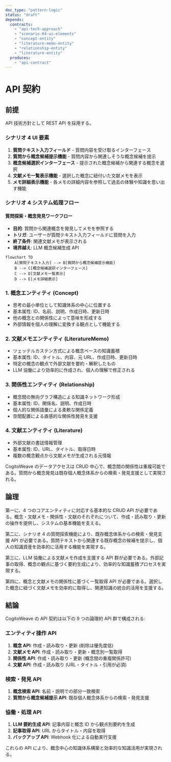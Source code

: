 ```yaml
---
doc_type: "pattern-logic"
status: "draft"
depends:
  contracts:
    - "api-tech-approach"
    - "scenario-04-ui-elements"
    - "concept-entity"
    - "literature-memo-entity"
    - "relationship-entity"
    - "literature-entity"
  produces:
    - "api-contract"
---
```


# API 契約

## 前提

<!-- PREMISE_BEGIN: api-tech-approach -->

API 技術方針として REST API を採用する。

<!-- PREMISE_END: api-tech-approach -->

<!-- PREMISE_BEGIN: scenario-04-ui-elements -->

### シナリオ 4 UI 要素

1. **質問テキスト入力フィールド** - 質問内容を受け取るインターフェース
2. **質問から概念候補提示機能** - 質問内容から関連しそうな概念候補を提示
3. **概念候補選択インターフェース** - 提示された概念候補から関連する概念を選択
4. **文献メモ一覧表示機能** - 選択した概念に紐付いた文献メモを表示
5. **メモ詳細表示機能** - 各メモの詳細内容を参照して過去の体験や知識を思い出す機能

### シナリオ 4 システム処理フロー

#### 質問探索・概念発見ワークフロー

- **目的**: 質問から関連概念を発見してメモを参照する
- **トリガ**: ユーザーが質問テキスト入力フィールドに質問を入力
- **終了条件**: 関連文献メモが表示される
- **境界越え**: LLM 概念候補生成 API

```mermaid
flowchart TD
    A[質問テキスト入力] --> B[質問から概念候補提示機能]
    B --> C[概念候補選択インターフェース]
    C --> D[文献メモ一覧表示]
    D --> E[メモ詳細表示]
```

<!-- PREMISE_END: scenario-04-ui-elements -->

### 1. 概念エンティティ (Concept)

<!-- PREMISE_BEGIN: concept-entity -->

- 思考の最小単位として知識体系の中心に位置する
- 基本属性: ID、名前、説明、作成日時、更新日時
- 他の概念との関係性によって意味を形成する
- 外部情報を個人の理解に変換する観点として機能する

<!-- PREMISE_END: concept-entity -->

### 2. 文献メモエンティティ (LiteratureMemo)

<!-- PREMISE_BEGIN: literature-memo-entity -->

- ツェッテルカステン方式による概念ベースの知識蓄積
- 基本属性: ID、タイトル、内容、元 URL、作成日時、更新日時
- 特定の概念の観点で外部文献を要約・解釈したもの
- LLM 協働により効率的に作成され、個人の理解で修正される

<!-- PREMISE_END: literature-memo-entity -->

### 3. 関係性エンティティ (Relationship)

<!-- PREMISE_BEGIN: relationship-entity -->

- 概念間の無向グラフ構造による知識ネットワーク形成
- 基本属性: ID、関係名、説明、作成日時
- 個人的な関係語彙による柔軟な関係定義
- 空間配置による直感的な関係性発見を支援

<!-- PREMISE_END: relationship-entity -->

### 4. 文献エンティティ (Literature)

<!-- PREMISE_BEGIN: literature-entity -->

- 外部文献の書誌情報管理
- 基本属性: ID、URL、タイトル、取得日時
- 複数の概念観点から文献メモが生成される元情報

<!-- PREMISE_END: literature-entity -->

CogitoWeave のデータアクセスは CRUD 中心で、概念間の関係性は重複可能である。質問から概念発見は既存個人概念体系からの検索・発見支援として実現される。

## 論理

第一に、4 つのコアエンティティに対応する基本的な CRUD API が必要である。概念・文献メモ・関係性・文献のそれぞれについて、作成・読み取り・更新の操作を提供し、システムの基本機能を支える。

第二に、シナリオ 4 の質問探索機能により、既存概念体系からの検索・発見支援 API が必要である。質問テキストから関連する既存概念の候補を提示し、個人の知識資産を効率的に活用する機能を実現する。

第三に、LLM 協働による文献メモ作成を支援する API 群が必要である。外部記事の取得、概念の観点に基づく要約生成により、効率的な知識蓄積プロセスを実現する。

第四に、概念と文献メモの関係性に基づく一覧取得 API が必要である。選択した概念に紐づく文献メモを効率的に取得し、関連知識の統合的活用を支援する。

## 結論

<!-- GLOBAL_CONCLUSION_BEGIN: api-contract -->

CogitoWeave の API 契約は以下の 9 つの論理的 API 群で構成される:

### エンティティ操作 API

1. **概念 API**: 作成・読み取り・更新 (削除は優先度低)
2. **文献メモ API**: 作成・読み取り・更新・概念別一覧取得
3. **関係性 API**: 作成・読み取り・更新 (概念間の重複関係許可)
4. **文献 API**: 作成・読み取り (URL・タイトル・引用が必須)

### 検索・発見 API

1. **概念検索 API**: 名前・説明での部分一致検索
2. **質問から概念候補提示 API**: 既存個人概念体系からの検索・発見支援

### 協働・処理 API

1. **LLM 要約生成 API**: 記事内容と概念 ID から観点別要約を生成
2. **記事取得 API**: URL からタイトル・内容を取得
3. **バックアップ API**: Webhook 化による自動実行支援

これらの API により、概念中心の知識体系構築と効率的な知識活用が実現される。

<!-- GLOBAL_CONCLUSION_END: api-contract -->
